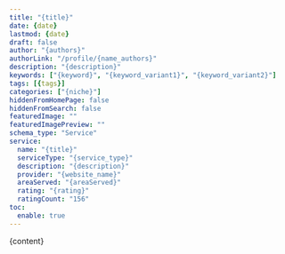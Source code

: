```yaml
---
title: "{title}"
date: {date}
lastmod: {date}
draft: false
author: "{authors}"
authorLink: "/profile/{name_authors}"
description: "{description}"
keywords: ["{keyword}", "{keyword_variant1}", "{keyword_variant2}"]
tags: [{tags}]
categories: ["{niche}"]
hiddenFromHomePage: false
hiddenFromSearch: false
featuredImage: ""
featuredImagePreview: ""
schema_type: "Service"
service:
  name: "{title}"
  serviceType: "{service_type}"
  description: "{description}"
  provider: "{website_name}"
  areaServed: "{areaServed}"
  rating: "{rating}"
  ratingCount: "156"
toc:
  enable: true
---
```

        
{content}